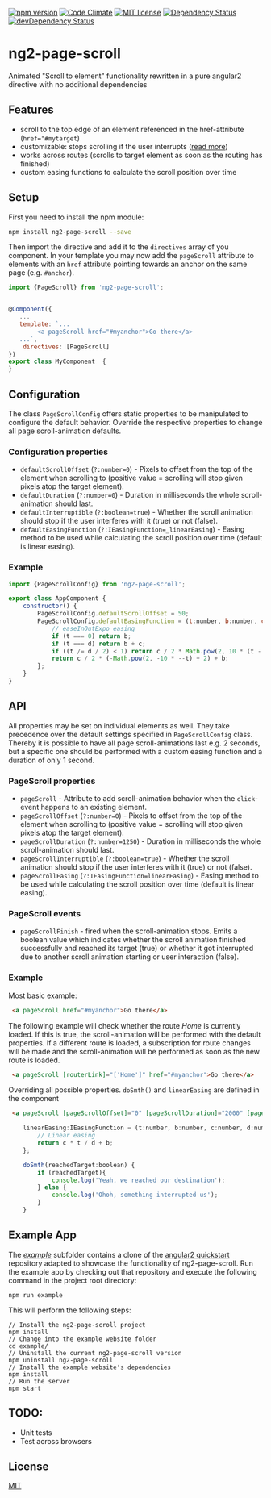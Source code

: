 [![npm version](https://img.shields.io/npm/v/ng2-page-scroll.svg?style=flat)](https://www.npmjs.com/package/ng2-page-scroll)
[![Code Climate](https://codeclimate.com/github/Nolanus/ng2-page-scroll/badges/gpa.svg)](https://codeclimate.com/github/Nolanus/ng2-page-scroll)
[![MIT license](http://img.shields.io/badge/license-MIT-brightgreen.svg)](http://opensource.org/licenses/MIT)
[![Dependency Status](https://david-dm.org/Nolanus/ng2-page-scroll.svg)](https://david-dm.org/Nolanus/ng2-page-scroll)
[![devDependency Status](https://david-dm.org/Nolanus/ng2-page-scroll/dev-status.svg)](https://david-dm.org/Nolanus/ng2-page-scroll#info=devDependencies)

# ng2-page-scroll

Animated "Scroll to element" functionality rewritten in a pure angular2 
directive with no additional dependencies

## Features

- scroll to the top edge of an element referenced in the href-attribute 
(`href="#mytarget`)
- customizable: stops scrolling if the user interrupts 
([read more](https://github.com/Nolanus/ng2-page-scroll/wiki/Scroll-Interruption-Interference))
- works across routes (scrolls to target element as soon as the 
routing has finished)
- custom easing functions to calculate the scroll position over time

## Setup

First you need to install the npm module:
```sh
npm install ng2-page-scroll --save
```

Then import the directive and add it to the `directives` array of you
 component. In your template you may now add the `pageScroll` attribute 
 to elements with an `href` attribute pointing towards an anchor on the 
 same page (e.g. `#anchor`).

```js
import {PageScroll} from 'ng2-page-scroll';


@Component({
   ...
   template: `...
        <a pageScroll href="#myanchor">Go there</a>
   ...`,
    directives: [PageScroll]
})
export class MyComponent  {
}
```

## Configuration

The class `PageScrollConfig` offers static properties to be manipulated to 
configure the default behavior. Override the respective properties to change 
all page scroll-animation defaults.

### Configuration properties

- `defaultScrollOffset` (`?:number=0`) - Pixels to offset from the top of 
the element when scrolling to (positive value = scrolling will stop given 
pixels atop the target element).
- `defaultDuration` (`?:number=0`) - Duration in milliseconds the whole 
scroll-animation should last.
- `defaultInterruptible` (`?:boolean=true`) - Whether the scroll animation 
should stop if the user interferes with it (true) or not (false).
- `defaultEasingFunction` (`?:IEasingFunction=_linearEasing`) - Easing method 
to be used while calculating the scroll position over time 
(default is linear easing).

### Example

```js
import {PageScrollConfig} from 'ng2-page-scroll';

export class AppComponent {
    constructor() {
        PageScrollConfig.defaultScrollOffset = 50;
        PageScrollConfig.defaultEasingFunction = (t:number, b:number, c:number, d:number):number => {
            // easeInOutExpo easing
            if (t === 0) return b;
            if (t === d) return b + c;
            if ((t /= d / 2) < 1) return c / 2 * Math.pow(2, 10 * (t - 1)) + b;
            return c / 2 * (-Math.pow(2, -10 * --t) + 2) + b;
        };
    }
}
```

## API

All properties may be set on individual elements as well. They take precedence 
over the default settings specified in `PageScrollConfig` class. Thereby it is 
possible to have all page scroll-animations last e.g. 2 seconds, but a 
specific one should be performed with a custom easing function and a duration 
of only 1 second.

### PageScroll properties

- `pageScroll` - Attribute to add scroll-animation behavior when the 
`click`-event happens to an existing element.
- `pageScrollOffset` (`?:number=0`) - Pixels to offset from the top of the 
element when scrolling to (positive value = scrolling will stop given pixels 
atop the target element).
- `pageScrollDuration` (`?:number=1250`) - Duration in milliseconds the whole 
scroll-animation should last.
- `pageScrollInterruptible` (`?:boolean=true`) - Whether the scroll animation 
should stop if the user interferes with it (true) or not (false).
- `pageScrollEasing` (`?:IEasingFunction=linearEasing`) - Easing method to be 
used while calculating the scroll position over time (default is linear easing).

### PageScroll events

- `pageScrollFinish` - fired when the scroll-animation stops. Emits a boolean 
value which indicates whether the scroll animation finished successfully and 
reached its target (true) or whether it got interrupted due to another scroll 
animation starting or user interaction (false).

### Example

Most basic example:

```html
 <a pageScroll href="#myanchor">Go there</a>
```

The following example will check whether the route _Home_ is currently loaded. 
If this is true, the scroll-animation will be performed with the default 
properties. If a different route is loaded, a subscription for route changes 
will be made and the scroll-animation will be performed as soon as the new 
route is loaded.

```html
 <a pageScroll [routerLink]="['Home']" href="#myanchor">Go there</a>
```

Overriding all possible properties. `doSmth()` and `linearEasing` are 
defined in the component

```html
 <a pageScroll [pageScrollOffset]="0" [pageScrollDuration]="2000" [pageScrollEasing]="linearEasing" [pageScrollInterruptible]="false" (pageScrollFinish)="doSmth($event)" href="#theanchor">Visit</a>
```

```js
    linearEasing:IEasingFunction = (t:number, b:number, c:number, d:number):number => {
        // Linear easing
        return c * t / d + b;
    };

    doSmth(reachedTarget:boolean) {
        if (reachedTarget){
            console.log('Yeah, we reached our destination');
        } else {
            console.log('Ohoh, something interrupted us');
        }
    }
```

## Example App

The [_example_](example) subfolder contains a clone of the 
[angular2 quickstart](https://github.com/angular/quickstart) repository 
adapted to showcase the functionality of ng2-page-scroll. Run the 
example app by checking out that repository and execute the 
following command in the project root directory:

 ```
 npm run example
 ```
  
 This will perform the following steps:

 ```
 // Install the ng2-page-scroll project
 npm install
 // Change into the example website folder
 cd example/
 // Uninstall the current ng2-page-scroll version
 npm uninstall ng2-page-scroll
 // Install the example website's dependencies
 npm install
 // Run the server
 npm start
 ```

## TODO:

* Unit tests
* Test across browsers

## License

[MIT](LICENSE)
